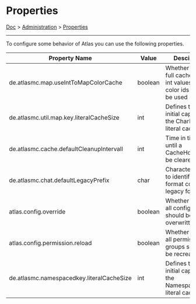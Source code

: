 # Properties

[Doc](doc.md) > [Administration](doc.md#administration) > [Properties](#properties)

---

To configure some behavior of Atlas you can use the following properties.

| Property Name                             | Value   | Desciption                                                                | Default |
|-------------------------------------------|---------|---------------------------------------------------------------------------|---------|
| de.atlasmc.map.useIntToMapColorCache      | boolean | Whether or not a full cache of rgb int values to color ids should be used | true    |
| de.atlasmc.util.map.key.literalCacheSize  | int     | Defines the initial capacity of the CharKey literal cache                 | 512     |
| de.atlasmc.cache.defaultCleanupIntervall  | int     | Time in ticks until a CacheHolder will be cleared                         | 6000    |
| de.atlasmc.chat.defaultLegacyPrefix       | char    | Character used to identify chat format codes in legacy format             | §       |
| atlas.config.override                     | boolean | Whether or not all configuration should be overwritten                    | false   |
| atlas.config.permission.reload            | boolean | Whether or not all permission groups should be recreated                  | false   |
| de.atlasmc.namespacedkey.literalCacheSize | int     | Defines the initial capacity of the NamespacedKey literal cache           | 512     |
